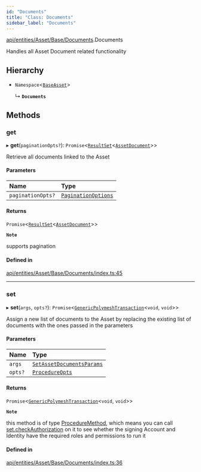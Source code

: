 ```yaml
---
id: "Documents"
title: "Class: Documents"
sidebar_label: "Documents"
---
```


[api/entities/Asset/Base/Documents](../../../../../../modules/API/Entities/Asset/Base/Documents/Documents.md).Documents

Handles all Asset Document related functionality

## Hierarchy

- `Namespace`\<[`BaseAsset`](../BaseAsset/BaseAsset.md)\>

  ↳ **`Documents`**

## Methods

### get

▸ **get**(`paginationOpts?`): `Promise`\<[`ResultSet`](../../../../../../interfaces/API/Entities/Types/ResultSet/ResultSet.md)\<[`AssetDocument`](../../../../../../interfaces/API/Entities/Asset/Types/AssetDocument/AssetDocument.md)\>\>

Retrieve all documents linked to the Asset

#### Parameters

| Name | Type |
| :------ | :------ |
| `paginationOpts?` | [`PaginationOptions`](../../../../../../interfaces/API/Entities/Types/PaginationOptions/PaginationOptions.md) |

#### Returns

`Promise`\<[`ResultSet`](../../../../../../interfaces/API/Entities/Types/ResultSet/ResultSet.md)\<[`AssetDocument`](../../../../../../interfaces/API/Entities/Asset/Types/AssetDocument/AssetDocument.md)\>\>

**`Note`**

supports pagination

#### Defined in

[api/entities/Asset/Base/Documents/index.ts:45](https://github.com/PolymeshAssociation/polymesh-sdk/blob/c53723bab/src/api/entities/Asset/Base/Documents/index.ts#L45)

___

### set

▸ **set**(`args`, `opts?`): `Promise`\<[`GenericPolymeshTransaction`](../../../../../../modules/API/Procedures/Types/Types.md#genericpolymeshtransaction)\<`void`, `void`\>\>

Assign a new list of documents to the Asset by replacing the existing list of documents with the ones passed in the parameters

#### Parameters

| Name | Type |
| :------ | :------ |
| `args` | [`SetAssetDocumentsParams`](../../../../../../interfaces/API/Procedures/Types/SetAssetDocumentsParams/SetAssetDocumentsParams.md) |
| `opts?` | [`ProcedureOpts`](../../../../../../interfaces/API/Procedures/Types/ProcedureOpts/ProcedureOpts.md) |

#### Returns

`Promise`\<[`GenericPolymeshTransaction`](../../../../../../modules/API/Procedures/Types/Types.md#genericpolymeshtransaction)\<`void`, `void`\>\>

**`Note`**

this method is of type [ProcedureMethod](../../../../../../interfaces/API/Procedures/Types/ProcedureMethod/ProcedureMethod.md), which means you can call [set.checkAuthorization](../../../../../../interfaces/API/Procedures/Types/ProcedureMethod/ProcedureMethod.md#checkauthorization)
  on it to see whether the signing Account and Identity have the required roles and permissions to run it

#### Defined in

[api/entities/Asset/Base/Documents/index.ts:36](https://github.com/PolymeshAssociation/polymesh-sdk/blob/c53723bab/src/api/entities/Asset/Base/Documents/index.ts#L36)
